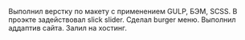 Выполнил верстку по макету с применением GULP, БЭМ, SCSS. В проэкте задействовал slick slider. Сделал burger меню. Выполнил аддаптив сайта. Залил на хостинг.
